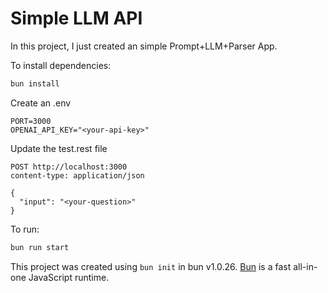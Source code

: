 # Simple LLM API

In this project, I just created an simple Prompt+LLM+Parser App.

To install dependencies:

```bash
bun install
```

Create an .env

```
PORT=3000
OPENAI_API_KEY="<your-api-key>"
```

Update the test.rest file

```
POST http://localhost:3000
content-type: application/json

{
  "input": "<your-question>"
}
```

To run:

```bash
bun run start
```

This project was created using `bun init` in bun v1.0.26. [Bun](https://bun.sh) is a fast all-in-one JavaScript runtime.

